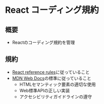 # React コーディング規約

## 概要

- Reactのコーディング規約を管理

## 規約

- [React reference rules](https://ja.react.dev/reference/rules)に従っていること
- [MDN Web Docs](https://developer.mozilla.org/ja/)の標準に従っていること
  - HTMLセマンティック要素の適切な使用
  - Web標準APIの正しい実装
  - アクセシビリティガイドラインの遵守
